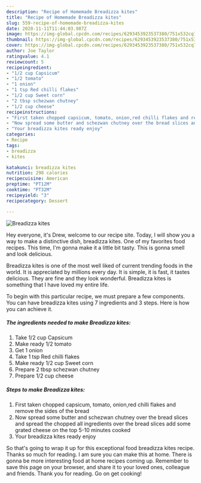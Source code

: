 ```yaml
---
description: "Recipe of Homemade Breadizza kites"
title: "Recipe of Homemade Breadizza kites"
slug: 559-recipe-of-homemade-breadizza-kites
date: 2020-11-11T11:44:03.987Z
image: https://img-global.cpcdn.com/recipes/6293453923537380/751x532cq70/breadizza-kites-recipe-main-photo.jpg
thumbnail: https://img-global.cpcdn.com/recipes/6293453923537380/751x532cq70/breadizza-kites-recipe-main-photo.jpg
cover: https://img-global.cpcdn.com/recipes/6293453923537380/751x532cq70/breadizza-kites-recipe-main-photo.jpg
author: Joe Taylor
ratingvalue: 4.1
reviewcount: 5
recipeingredient:
- "1/2 cup Capsicum"
- "1/2 tomato"
- "1 onion"
- "1 tsp Red chilli flakes"
- "1/2 cup Sweet corn"
- "2 tbsp schezwan chutney"
- "1/2 cup cheese"
recipeinstructions:
- "First taken chopped capsicum, tomato, onion,red chilli flakes and remove the sides of the bread"
- "Now spread some butter and schezwan chutney over the bread slices and spread the chopped all ingredients over the bread slices add some grated cheese on the top 5-10 minutes cooked"
- "Your breadizza kites ready enjoy"
categories:
- Recipe
tags:
- breadizza
- kites

katakunci: breadizza kites 
nutrition: 298 calories
recipecuisine: American
preptime: "PT12M"
cooktime: "PT32M"
recipeyield: "3"
recipecategory: Dessert

---
```



![Breadizza kites](https://img-global.cpcdn.com/recipes/6293453923537380/751x532cq70/breadizza-kites-recipe-main-photo.jpg)

Hey everyone, it's Drew, welcome to our recipe site. Today, I will show you a way to make a distinctive dish, breadizza kites. One of my favorites food recipes. This time, I'm gonna make it a little bit tasty. This is gonna smell and look delicious.

Breadizza kites is one of the most well liked of current trending foods in the world. It is appreciated by millions every day. It is simple, it is fast, it tastes delicious. They are fine and they look wonderful. Breadizza kites is something that I have loved my entire life.




To begin with this particular recipe, we must prepare a few components. You can have breadizza kites using 7 ingredients and 3 steps. Here is how you can achieve it.

<!--inarticleads1-->

##### The ingredients needed to make Breadizza kites:

1. Take 1/2 cup Capsicum
1. Make ready 1/2 tomato
1. Get 1 onion
1. Take 1 tsp Red chilli flakes
1. Make ready 1/2 cup Sweet corn
1. Prepare 2 tbsp schezwan chutney
1. Prepare 1/2 cup cheese




<!--inarticleads2-->

##### Steps to make Breadizza kites:

1. First taken chopped capsicum, tomato, onion,red chilli flakes and remove the sides of the bread
1. Now spread some butter and schezwan chutney over the bread slices and spread the chopped all ingredients over the bread slices add some grated cheese on the top 5-10 minutes cooked
1. Your breadizza kites ready enjoy




So that's going to wrap it up for this exceptional food breadizza kites recipe. Thanks so much for reading. I am sure you can make this at home. There is gonna be more interesting food at home recipes coming up. Remember to save this page on your browser, and share it to your loved ones, colleague and friends. Thank you for reading. Go on get cooking!
